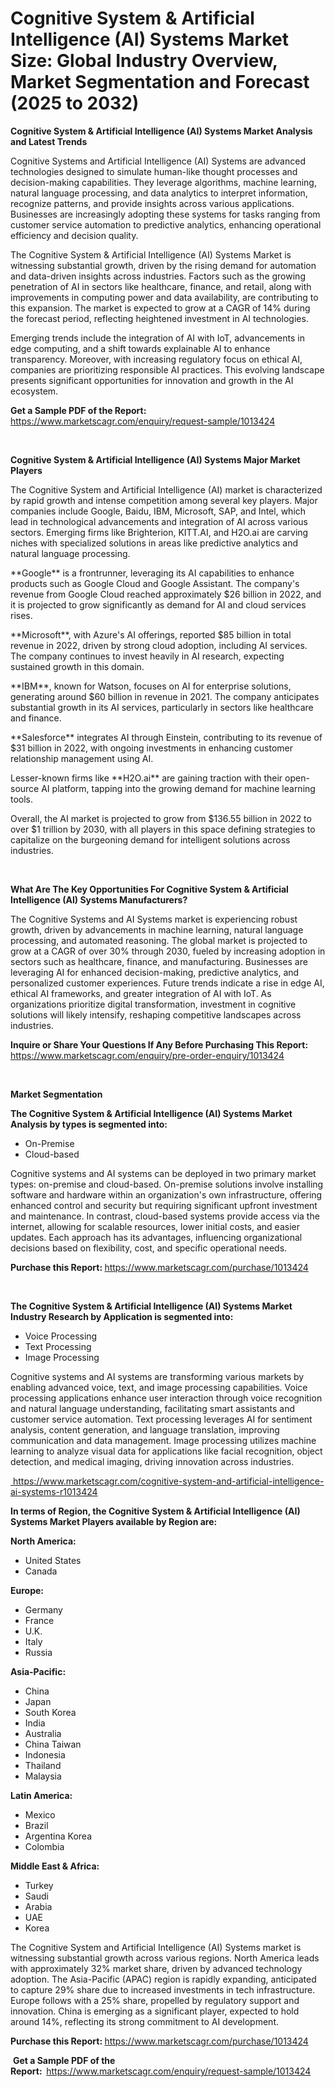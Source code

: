 <p><h1>Cognitive System & Artificial Intelligence (AI) Systems Market Size: Global Industry Overview, Market Segmentation and Forecast (2025 to 2032)</h1></p><p><strong>Cognitive System & Artificial Intelligence (AI) Systems Market Analysis and Latest Trends</strong></p>
<p><p>Cognitive Systems and Artificial Intelligence (AI) Systems are advanced technologies designed to simulate human-like thought processes and decision-making capabilities. They leverage algorithms, machine learning, natural language processing, and data analytics to interpret information, recognize patterns, and provide insights across various applications. Businesses are increasingly adopting these systems for tasks ranging from customer service automation to predictive analytics, enhancing operational efficiency and decision quality.</p><p>The Cognitive System & Artificial Intelligence (AI) Systems Market is witnessing substantial growth, driven by the rising demand for automation and data-driven insights across industries. Factors such as the growing penetration of AI in sectors like healthcare, finance, and retail, along with improvements in computing power and data availability, are contributing to this expansion. The market is expected to grow at a CAGR of 14% during the forecast period, reflecting heightened investment in AI technologies. </p><p>Emerging trends include the integration of AI with IoT, advancements in edge computing, and a shift towards explainable AI to enhance transparency. Moreover, with increasing regulatory focus on ethical AI, companies are prioritizing responsible AI practices. This evolving landscape presents significant opportunities for innovation and growth in the AI ecosystem.</p></p>
<p><strong>Get a Sample PDF of the Report:&nbsp;</strong> <a href="https://www.marketscagr.com/enquiry/request-sample/1013424?utm_campaign=3614&utm_medium=2&utm_source=Github&utm_content=ia&utm_term=16042025&utm_id=cognitive-system-artificial-intelligence-ai-systems">https://www.marketscagr.com/enquiry/request-sample/1013424</a></p>
<p>&nbsp;</p>
<p><strong>Cognitive System & Artificial Intelligence (AI) Systems Major Market Players</strong></p>
<p><p>The Cognitive System and Artificial Intelligence (AI) market is characterized by rapid growth and intense competition among several key players. Major companies include Google, Baidu, IBM, Microsoft, SAP, and Intel, which lead in technological advancements and integration of AI across various sectors. Emerging firms like Brighterion, KITT.AI, and H2O.ai are carving niches with specialized solutions in areas like predictive analytics and natural language processing.</p><p>**Google** is a frontrunner, leveraging its AI capabilities to enhance products such as Google Cloud and Google Assistant. The company's revenue from Google Cloud reached approximately $26 billion in 2022, and it is projected to grow significantly as demand for AI and cloud services rises.</p><p>**Microsoft**, with Azure's AI offerings, reported $85 billion in total revenue in 2022, driven by strong cloud adoption, including AI services. The company continues to invest heavily in AI research, expecting sustained growth in this domain.</p><p>**IBM**, known for Watson, focuses on AI for enterprise solutions, generating around $60 billion in revenue in 2021. The company anticipates substantial growth in its AI services, particularly in sectors like healthcare and finance.</p><p>**Salesforce** integrates AI through Einstein, contributing to its revenue of $31 billion in 2022, with ongoing investments in enhancing customer relationship management using AI.</p><p>Lesser-known firms like **H2O.ai** are gaining traction with their open-source AI platform, tapping into the growing demand for machine learning tools. </p><p>Overall, the AI market is projected to grow from $136.55 billion in 2022 to over $1 trillion by 2030, with all players in this space defining strategies to capitalize on the burgeoning demand for intelligent solutions across industries.</p></p>
<p>&nbsp;</p>
<p><strong>What Are The Key Opportunities For Cognitive System & Artificial Intelligence (AI) Systems Manufacturers?</strong></p>
<p><p>The Cognitive Systems and AI Systems market is experiencing robust growth, driven by advancements in machine learning, natural language processing, and automated reasoning. The global market is projected to grow at a CAGR of over 30% through 2030, fueled by increasing adoption in sectors such as healthcare, finance, and manufacturing. Businesses are leveraging AI for enhanced decision-making, predictive analytics, and personalized customer experiences. Future trends indicate a rise in edge AI, ethical AI frameworks, and greater integration of AI with IoT. As organizations prioritize digital transformation, investment in cognitive solutions will likely intensify, reshaping competitive landscapes across industries.</p></p>
<p><strong>Inquire or Share Your Questions If Any Before Purchasing This Report:</strong> <a href="https://www.marketscagr.com/enquiry/pre-order-enquiry/1013424?utm_campaign=3614&utm_medium=2&utm_source=Github&utm_content=ia&utm_term=16042025&utm_id=cognitive-system-artificial-intelligence-ai-systems">https://www.marketscagr.com/enquiry/pre-order-enquiry/1013424</a></p>
<p>&nbsp;</p>
<p><strong>Market Segmentation</strong></p>
<p><strong>The Cognitive System & Artificial Intelligence (AI) Systems Market Analysis by types is segmented into:</strong></p>
<p><ul><li>On-Premise</li><li>Cloud-based</li></ul></p>
<p><p>Cognitive systems and AI systems can be deployed in two primary market types: on-premise and cloud-based. On-premise solutions involve installing software and hardware within an organization's own infrastructure, offering enhanced control and security but requiring significant upfront investment and maintenance. In contrast, cloud-based systems provide access via the internet, allowing for scalable resources, lower initial costs, and easier updates. Each approach has its advantages, influencing organizational decisions based on flexibility, cost, and specific operational needs.</p></p>
<p><strong>Purchase this Report:&nbsp;</strong><a href="https://www.marketscagr.com/purchase/1013424?utm_campaign=3614&utm_medium=2&utm_source=Github&utm_content=ia&utm_term=16042025&utm_id=cognitive-system-artificial-intelligence-ai-systems">https://www.marketscagr.com/purchase/1013424</a></p>
<p>&nbsp;</p>
<p><strong>The Cognitive System & Artificial Intelligence (AI) Systems Market Industry Research by Application is segmented into:</strong></p>
<p><ul><li>Voice Processing</li><li>Text Processing</li><li>Image Processing</li></ul></p>
<p><p>Cognitive systems and AI systems are transforming various markets by enabling advanced voice, text, and image processing capabilities. Voice processing applications enhance user interaction through voice recognition and natural language understanding, facilitating smart assistants and customer service automation. Text processing leverages AI for sentiment analysis, content generation, and language translation, improving communication and data management. Image processing utilizes machine learning to analyze visual data for applications like facial recognition, object detection, and medical imaging, driving innovation across industries.</p></p>
<p><a href="https://www.marketscagr.com/cognitive-system-and-artificial-intelligence-ai-systems-r1013424?utm_campaign=3614&utm_medium=2&utm_source=Github&utm_content=ia&utm_term=16042025&utm_id=cognitive-system-artificial-intelligence-ai-systems">&nbsp;https://www.marketscagr.com/cognitive-system-and-artificial-intelligence-ai-systems-r1013424</a></p>
<p><strong>In terms of Region, the Cognitive System & Artificial Intelligence (AI) Systems Market Players available by Region are:</strong></p>
<p>
    <p> <strong> North America: </strong>
        <ul>
            <li>United States</li>
            <li>Canada</li>
        </ul>
        </p> 
    <p> <strong> Europe: </strong>
        <ul>
            <li>Germany</li>
            <li>France</li>
            <li>U.K.</li>
            <li>Italy</li>
            <li>Russia</li>
        </ul>
        </p> 
    <p> <strong> Asia-Pacific: </strong>
        <ul>
            <li>China</li>
            <li>Japan</li>
            <li>South Korea</li>
            <li>India</li>
            <li>Australia</li>
            <li>China Taiwan</li>
            <li>Indonesia</li>
            <li>Thailand</li>
            <li>Malaysia</li>
        </ul>
        </p> 
    <p> <strong> Latin America: </strong>
        <ul>
            <li>Mexico</li>
            <li>Brazil</li>
            <li>Argentina Korea</li>
            <li>Colombia</li>
        </ul>
        </p> 
    <p> <strong> Middle East & Africa: </strong>
        <ul>
            <li>Turkey</li>
            <li>Saudi</li>
            <li>Arabia</li>
            <li>UAE</li>
            <li>Korea</li>
        </ul>
    </p>
    </p>
<p><p>The Cognitive System and Artificial Intelligence (AI) Systems market is witnessing substantial growth across various regions. North America leads with approximately 32% market share, driven by advanced technology adoption. The Asia-Pacific (APAC) region is rapidly expanding, anticipated to capture 29% share due to increased investments in tech infrastructure. Europe follows with a 25% share, propelled by regulatory support and innovation. China is emerging as a significant player, expected to hold around 14%, reflecting its strong commitment to AI development.</p></p>
<p><strong>Purchase this Report: </strong><a href="https://www.marketscagr.com/purchase/1013424?utm_campaign=3614&utm_medium=2&utm_source=Github&utm_content=ia&utm_term=16042025&utm_id=cognitive-system-artificial-intelligence-ai-systems">https://www.marketscagr.com/purchase/1013424</a></p>
<p>&nbsp;<strong>Get a Sample PDF of the Report:&nbsp;&nbsp;</strong><a href="https://www.marketscagr.com/enquiry/request-sample/1013424?utm_campaign=3614&utm_medium=2&utm_source=Github&utm_content=ia&utm_term=16042025&utm_id=cognitive-system-artificial-intelligence-ai-systems">https://www.marketscagr.com/enquiry/request-sample/1013424</a></p>
<p><strong></strong></p>
<p><p></p><p></p><p></p></p>